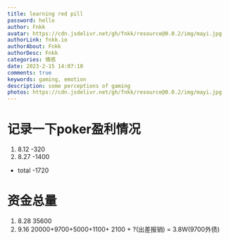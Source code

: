 ```yaml
---
title: learning red pill
password: hello
author: Fnkk
avatar: https://cdn.jsdelivr.net/gh/fnkk/resource@0.0.2/img/mayi.jpg
authorLink: fnkk.io
authorAbout: Fnkk
authorDesc: Fnkk
categories: 情感
date: 2023-2-15 14:07:10
comments: true
keywords: gaming, emotion
description: some perceptions of gaming
photos: https://cdn.jsdelivr.net/gh/fnkk/resource@0.0.2/img/mayi.jpg
---
```

# 记录一下poker盈利情况
1. 8.12 -320
2. 8.27 -1400

- total -1720


# 资金总量
1. 8.28 35600
2. 9.16 20000+9700+5000+1100+ 2100 + ?(出差报销) =  3.8W(9700外债)